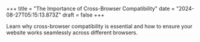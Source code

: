 +++
title = "The Importance of Cross-Browser Compatibility"
date = "2024-08-27T05:15:13.873Z"
draft = false
+++

  Learn why cross-browser compatibility is essential and how to ensure your website works seamlessly across different browsers.
        